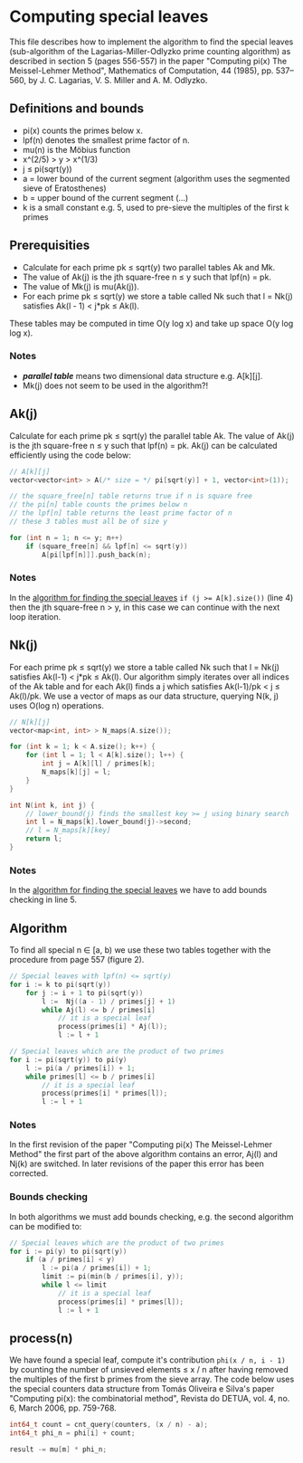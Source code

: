 Computing special leaves
========================

This file describes how to implement the algorithm to find the
special leaves (sub-algorithm of the Lagarias-Miller-Odlyzko prime
counting algorithm) as described in section 5 (pages 556-557) in the
paper "Computing pi(x) The Meissel-Lehmer Method", Mathematics of
Computation, 44 (1985), pp. 537–560, by J. C. Lagarias, V. S. Miller
and A. M. Odlyzko.

Definitions and bounds
----------------------

* pi(x) counts the primes below x.
* lpf(n) denotes the smallest prime factor of n.
* mu(n) is the Möbius function
* x^(2/5) > y > x^(1/3)
* j ≤ pi(sqrt(y))
* a = lower bound of the current segment (algorithm uses the segmented sieve of Eratosthenes)
* b = upper bound of the current segment (...)
* k is a small constant e.g. 5, used to pre-sieve the multiples of the first k primes

Prerequisities
--------------

* Calculate for each prime pk ≤ sqrt(y) two parallel tables Ak and Mk.
* The value of Ak(j) is the jth square-free n ≤ y such that lpf(n) = pk.
* The value of Mk(j) is mu(Ak(j)).
* For each prime pk ≤ sqrt(y) we store a table called Nk such that l = Nk(j) satisfies Ak(l - 1) < j*pk ≤ Ak(l).

<p>These tables may be computed in time O(y log x) and take up
space O(y log log x).</p>

### Notes
* _**parallel table**_ means two dimensional data structure e.g. A[k][j].
* Mk(j) does not seem to be used in the algorithm?!

Ak(j)
-----

Calculate for each prime pk ≤ sqrt(y) the parallel table Ak. The value
of Ak(j) is the jth square-free n ≤ y such that lpf(n) = pk. Ak(j) can
be calculated efficiently using the code below:

```C++
// A[k][j]
vector<vector<int> > A(/* size = */ pi[sqrt(y)] + 1, vector<int>(1));

// the square_free[n] table returns true if n is square free
// the pi[n] table counts the primes below n
// the lpf[n] table returns the least prime factor of n
// these 3 tables must all be of size y

for (int n = 1; n <= y; n++)
    if (square_free[n] && lpf[n] <= sqrt(y))
        A[pi[lpf[n]]].push_back(n);
```

### Notes

In the <a href="#algorithm">algorithm for finding the special leaves</a>
```if (j >= A[k].size())``` (line 4) then the jth square-free n > y,
in this case we can continue with the next loop iteration.

Nk(j)
-----

For each prime pk ≤ sqrt(y) we store a table called Nk such that
l = Nk(j) satisfies Ak(l-1) < j*pk ≤ Ak(l). Our algorithm simply
iterates over all indices of the Ak table and for each Ak(l) finds
a j which satisfies Ak(l-1)/pk < j ≤ Ak(l)/pk. We use a vector of maps
as our data structure, querying N(k, j) uses O(log n) operations.

```C++
// N[k][j]
vector<map<int, int> > N_maps(A.size());

for (int k = 1; k < A.size(); k++) {
    for (int l = 1; l < A[k].size(); l++) {
        int j = A[k][l] / primes[k];
        N_maps[k][j] = l;
    }
}

int N(int k, int j) {
    // lower_bound(j) finds the smallest key >= j using binary search
    int l = N_maps[k].lower_bound(j)->second;
    // l = N_maps[k][key]
    return l;
}
```

### Notes

In the <a href="#algorithm">algorithm for finding the special leaves</a>
we have to add bounds checking in line 5.

Algorithm
---------

<p>To find all special n ∈ [a, b) we use these two tables together with
the procedure from page 557 (figure 2).</p>

```C++
// Special leaves with lpf(n) <= sqrt(y)
for i := k to pi(sqrt(y))
    for j := i + 1 to pi(sqrt(y))
        l :=  Nj((a - 1) / primes[j] + 1)
        while Aj(l) <= b / primes[i]
            // it is a special leaf
            process(primes[i] * Aj(l));
            l := l + 1

// Special leaves which are the product of two primes
for i := pi(sqrt(y)) to pi(y)
    l := pi(a / primes[i]) + 1;
    while primes[l] <= b / primes[i]
        // it is a special leaf
        process(primes[i] * primes[l]);
        l := l + 1
```

### Notes

In the first revision of the paper "Computing pi(x) The Meissel-Lehmer
Method" the first part of the above algorithm contains an error, Aj(l)
and Nj(k) are switched. In later revisions of the paper this error has
been corrected.

### Bounds checking

In both algorithms we must add bounds checking, e.g. the second
algorithm can be modified to:

```C++
// Special leaves which are the product of two primes
for i := pi(y) to pi(sqrt(y))
	if (a / primes[i] < y)
		l := pi(a / primes[i]) + 1;
		limit := pi(min(b / primes[i], y));
		while l <= limit
			// it is a special leaf
			process(primes[i] * primes[l]);
			l := l + 1
```

process(n)
----------

We have found a special leaf, compute it's contribution 
```phi(x / n, i - 1)``` by counting the number of unsieved elements ≤ x / n
after having removed the multiples of the first b primes from the
sieve array. The code below uses the special counters data structure
from Tomás Oliveira e Silva's paper
"Computing pi(x): the combinatorial method", Revista do DETUA, vol. 4,
no. 6, March 2006, pp. 759-768.

```C++
int64_t count = cnt_query(counters, (x / n) - a);
int64_t phi_n = phi[i] + count;

result -= mu[m] * phi_n;
```
